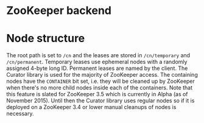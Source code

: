 # ZooKeeper backend

# Node structure
The root path is set to `/cn` and the leases are stored in `/cn/temporary` and `/cn/permanent`. Temporary leases use ephemeral nodes with a randomly assigned 4-byte long ID. Permanent leases are named by the client. The Curator library is used for the majority of ZooKeeper access. The containing nodes have the `CONTAINER` bit set, i.e. they will be cleaned up by ZooKeeper when there's no more child nodes inside each of the containers. Note that this feature is slated for ZooKeeper 3.5 which is currently in Alpha (as of November 2015). Until then the Curator library uses regular nodes so if it is deployed on a ZooKeeper 3.4 or lower manual cleanups of nodes is necessary.
